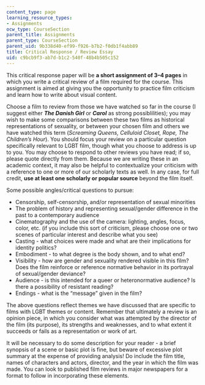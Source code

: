 ```yaml
---
content_type: page
learning_resource_types:
- Assignments
ocw_type: CourseSection
parent_title: Assignments
parent_type: CourseSection
parent_uid: 9b338d40-ef99-f926-b7b2-f0db1f4abb89
title: Critical Response / Review Essay
uid: c9bcb9f3-ab7d-b1c2-540f-48b4b505c152
---
```


This critical response paper will be **a short assignment of 3–4 pages** in which you write a critical review of a film required for the course. This assignment is aimed at giving you the opportunity to practice film criticism and learn how to write about visual content.

Choose a film to review from those we have watched so far in the course (I suggest either **_The Danish Girl_** or **_Carol_** as strong possiblilities); you may wish to make some comparisons between these two films as historical representations of sexuality, or between your chosen film and others we have watched this term (_Screaming Queens, Celluloid Closet, Rope, The Children’s Hour_). You should focus your review on a particular question specifically relevant to LGBT film, though what you choose to address is up to you. You may choose to respond to other reviews you have read; if so, please quote directly from them. Because we are writing these in an academic context, it may also be helpful to contextualize your criticism with a reference to one or more of our scholarly texts as well. In any case, for full credit, **use at least one scholarly or popular source** beyond the film itself.

Some possible angles/critical questions to pursue: 

*   Censorship, self-censorship, and/or representation of sexual minorities
*   The problem of history and representing sexual/gender difference in the past to a contemporary audience
*   Cinematography and the use of the camera: lighting, angles, focus, color, etc. (if you include this sort of criticism, please choose one or two scenes of particular interest and describe what you see)
*   Casting - what choices were made and what are their implications for identity politics?
*   Embodiment - to what degree is the body shown, and to what end?
*   Visibility - how are gender and sexuality rendered visible in this film? Does the film reinforce or reference normative behavior in its portrayal of sexual/gender deviance?
*   Audience - is this intended for a queer or heteronormative audience? Is there a possibility of resistant reading?
*   Endings - what is the “message” given in the film?

The above questions reflect themes we have discussed that are specific to films with LGBT themes or content. Remember that ultimately a review is an opinion piece, in which you consider what was attempted by the director of the film (its purpose), its strengths and weaknesses, and to what extent it succeeds or fails as a representation or work of art.

It will be necessary to do some description for your reader - a brief synopsis of a scene or basic plot is fine, but beware of excessive plot summary at the expense of providing analysis! Do include the film title, names of characters and actors, director, and the year in which the film was made. You can look to published film reviews in major newspapers for a format to follow in incorporating these elements.